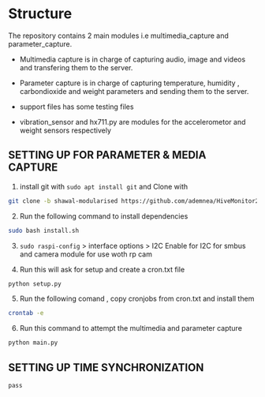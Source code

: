 # Structure

The repository contains 2 main modules i.e multimedia_capture and parameter_capture.

- Multimedia capture is in charge of capturing audio, image and videos and transfering 
them to the server.

- Parameter capture is in charge of capturing temperature, humidity , carbondioxide and 
weight parameters and sending them to the server.

- support files has some testing files

- vibration_sensor and hx711.py are modules for the  accelerometor and weight sensors respectively


## SETTING UP FOR PARAMETER & MEDIA CAPTURE 

1. install git with ```sudo apt install git``` and Clone with 
```bash
git clone -b shawal-modularised https://github.com/ademnea/HiveMonitor2 monitor && cd monitor
```

2. Run the following command to install dependencies
```bash
sudo bash install.sh
```

3. ```sudo raspi-config``` > interface options > I2C
  Enable for I2C for smbus and camera module for use woth rp cam
  
4. Run this will ask for setup and  create a cron.txt file
```bash
python setup.py
```

5. Run the following comand , copy cronjobs from cron.txt and install them
```bash
crontab -e
```

6. Run this command to attempt the multimedia and parameter capture 
```bash
python main.py
```

## SETTING UP TIME SYNCHRONIZATION
```
pass
```

